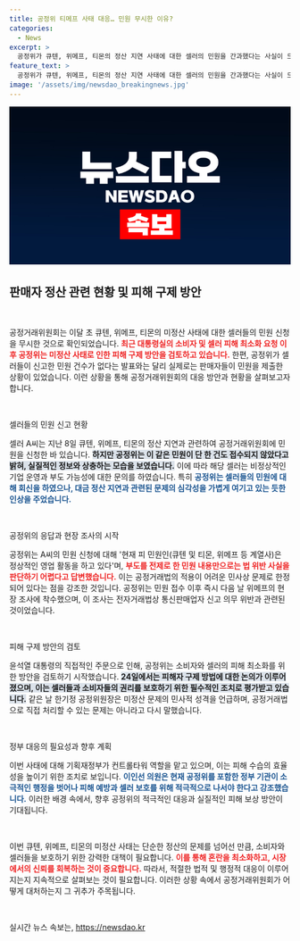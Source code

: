 ```yaml
---
title: 공정위 티메프 사태 대응… 민원 무시한 이유?
categories:
  - News
excerpt: >
  공정위가 큐텐, 위메프, 티몬의 정산 지연 사태에 대한 셀러의 민원을 간과했다는 사실이 드러났다. 이에 정부는 소비자와 셀러 보호 방안을 검토 중이다. 이 사태의 전말과 요구되는 조치들, 클릭으로 확인하세요!
feature_text: >
  공정위가 큐텐, 위메프, 티몬의 정산 지연 사태에 대한 셀러의 민원을 간과했다는 사실이 드러났다. 이에 정부는 소비자와 셀러 보호 방안을 검토 중이다. 이 사태의 전말과 요구되는 조치들, 클릭으로 확인하세요!
image: '/assets/img/newsdao_breakingnews.jpg'
---
```


<p><img src="/assets/img/newsdao_breakingnews.jpg" alt="implanttips 속보" /></p>

<h2 data-ke-size="size26">판매자 정산 관련 현황 및 피해 구제 방안</h2>

<p data-ke-size="size16">&nbsp;</p>

<p>공정거래위원회는 이달 초 큐텐, 위메프, 티몬의 미정산 사태에 대한 셀러들의 민원 신청을 무시한 것으로 확인되었습니다. <b><span style="color: #ee2323;">최근 대통령실의 소비자 및 셀러 피해 최소화 요청 이후 공정위는 미정산 사태로 인한 피해 구제 방안을 검토하고 있습니다.</span></b> 한편, 공정위가 셀러들이 신고한 민원 건수가 없다는 발표와는 달리 실제로는 판매자들이 민원을 제출한 상황이 있었습니다. 이런 상황을 통해 공정거래위원회의 대응 방안과 현황을 살펴보고자 합니다.</p>

<p data-ke-size="size16">&nbsp;</p>

<p>셀러들의 민원 신고 현황 </p>

<p>셀러 A씨는 지난 8일 큐텐, 위메프, 티몬의 정산 지연과 관련하여 공정거래위원회에 민원을 신청한 바 있습니다. <b><span style="background-color: #21538527;">하지만 공정위는 이 같은 민원이 단 한 건도 접수되지 않았다고 밝혀, 실질적인 정보와 상충하는 모습을 보였습니다.</span></b> 이에 따라 해당 셀러는 비정상적인 기업 운영과 부도 가능성에 대한 문의를 하였습니다. 특히 <b><span style="color: #1a5490;">공정위는 셀러들의 민원에 대해 회신을 하였으나, 대금 정산 지연과 관련된 문제의 심각성을 가볍게 여기고 있는 듯한 인상을 주었습니다.</span></b></p>

<p data-ke-size="size16">&nbsp;</p>

<p>공정위의 응답과 현장 조사의 시작 </p>

<p>공정위는 A씨의 민원 신청에 대해 '현재 피 민원인(큐텐 및 티몬, 위메프 등 계열사)은 정상적인 영업 활동을 하고 있다'며, <b><span style="color: #ee2323;">부도를 전제로 한 민원 내용만으로는 법 위반 사실을 판단하기 어렵다고 답변했습니다.</span></b> 이는 공정거래법의 적용이 어려운 민사상 문제로 한정되어 있다는 점을 강조한 것입니다. 공정위는 민원 접수 이후 즉시 다음 날 위메프의 현장 조사에 착수했으며, 이 조사는 전자거래법상 통신판매업자 신고 의무 위반과 관련된 것이었습니다.</p>

<p data-ke-size="size16">&nbsp;</p>

<p>피해 구제 방안의 검토 </p>

<p>윤석열 대통령의 직접적인 주문으로 인해, 공정위는 소비자와 셀러의 피해 최소화를 위한 방안을 검토하기 시작했습니다. <b><span style="background-color: #21538527;">24일에서는 피해자 구제 방법에 대한 논의가 이루어졌으며, 이는 셀러들과 소비자들의 권리를 보호하기 위한 필수적인 조치로 평가받고 있습니다.</span></b> 같은 날 한기정 공정위원장은 미정산 문제의 민사적 성격을 언급하며, 공정거래법으로 직접 처리할 수 있는 문제는 아니라고 다시 말했습니다.</p>

<p data-ke-size="size16">&nbsp;</p>

<p>정부 대응의 필요성과 향후 계획 </p>

<p>이번 사태에 대해 기획재정부가 컨트롤타워 역할을 맡고 있으며, 이는 피해 수습의 효율성을 높이기 위한 조치로 보입니다. <b><span style="color: #1a5490;">이인선 의원은 현재 공정위를 포함한 정부 기관이 소극적인 행정을 벗어나 피해 예방과 셀러 보호를 위해 적극적으로 나서야 한다고 강조했습니다.</span></b> 이러한 배경 속에서, 향후 공정위의 적극적인 대응과 실질적인 피해 보상 방안이 기대됩니다.</p>

<p data-ke-size="size16">&nbsp;</p>

<p>이번 큐텐, 위메프, 티몬의 미정산 사태는 단순한 정산의 문제를 넘어선 만큼, 소비자와 셀러들을 보호하기 위한 강력한 대책이 필요합니다. <b><span style="color: #ee2323;">이를 통해 혼란을 최소화하고, 시장에서의 신뢰를 회복하는 것이 중요합니다.</span></b> 따라서, 적절한 법적 및 행정적 대응이 이루어지는지 지속적으로 살펴보는 것이 필요합니다. 이러한 상황 속에서 공정거래위원회가 어떻게 대처하는지 그 귀추가 주목됩니다. </p>

<p data-ke-size="size16">&nbsp;</p>
실시간 뉴스 속보는, <a href="https://newsdao.kr" rel="dofollow">https://newsdao.kr</a>


